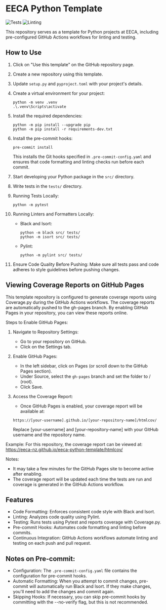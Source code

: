 # EECA Python Template

![Tests](https://github.com/EECA-NZ/eeca-python-template/actions/workflows/python-tests.yml/badge.svg)
![Linting](https://github.com/EECA-NZ/eeca-python-template/actions/workflows/pylint.yml/badge.svg)

This repository serves as a template for Python projects at EECA, including pre-configured GitHub Actions workflows for linting and testing.

## How to Use

1. Click on "Use this template" on the GitHub repository page.
1. Create a new repository using this template.
1. Update `setup.py` and `pyproject.toml` with your project's details.
1. Create a virtual environment for your project:
   ```
   python -m venv .venv
   .\.venv\Scripts\activate
   ```
1. Install the required dependencies:

   ```
   python -m pip install --upgrade pip
   python -m pip install -r requirements-dev.txt
   ```
1. Install the pre-commit hooks:
   ```
   pre-commit install
   ```
    This installs the Git hooks specified in `.pre-commit-config.yaml` and ensures that code formatting and linting checks run before each commit.
1. Start developing your Python package in the `src/` directory.
1. Write tests in the `tests/` directory.
1. Running Tests Locally:
    ```
    python -m pytest
    ```
1. Running Linters and Formatters Locally:
    * Black and Isort:
        ```
        python -m black src/ tests/
        python -m isort src/ tests/
        ```
    * Pylint:
        ```
        python -m pylint src/ tests/
        ```
1. Ensure Code Quality Before Pushing:
Make sure all tests pass and code adheres to style guidelines before pushing changes.

## Viewing Coverage Reports on GitHub Pages
This template repository is configured to generate coverage reports using Coverage.py during the GitHub Actions workflows. The coverage reports are automatically pushed to the gh-pages branch. By enabling GitHub Pages in your repository, you can view these reports online.

Steps to Enable GitHub Pages:

1. Navigate to Repository Settings:
    * Go to your repository on GitHub.
    * Click on the Settings tab.

1. Enable GitHub Pages:
    * In the left sidebar, click on Pages (or scroll down to the GitHub Pages section).
    * Under Source, select the `gh-pages` branch and set the folder to / (root).
    * Click Save.

1. Access the Coverage Report:
    * Once GitHub Pages is enabled, your coverage report will be available at:
    ```
    https://[your-username].github.io/[your-repository-name]/htmlcov/
    ```
    Replace [your-username] and [your-repository-name] with your GitHub username and the repository name.

Example:
For this repository, the coverage report can be viewed at: https://eeca-nz.github.io/eeca-python-template/htmlcov/

Notes:
* It may take a few minutes for the GitHub Pages site to become active after enabling.
* The coverage report will be updated each time the tests are run and coverage is generated in the GitHub Actions workflow.


## Features
* Code Formatting: Enforces consistent code style with Black and Isort.
* Linting: Analyzes code quality using Pylint.
* Testing: Runs tests using Pytest and reports coverage with Coverage.py.
* Pre-commit Hooks: Automates code formatting and linting before commits.
* Continuous Integration: GitHub Actions workflows automate linting and testing on each push and pull request.

## Notes on Pre-commit:
*  Configuration: The `.pre-commit-config.yaml` file contains the configuration for pre-commit hooks.
* Automatic Formatting: When you attempt to commit changes, pre-commit will automatically run Black and Isort. If they make changes, you'll need to add the changes and commit again.
* Skipping Hooks: If necessary, you can skip pre-commit hooks by committing with the --no-verify flag, but this is not recommended.
